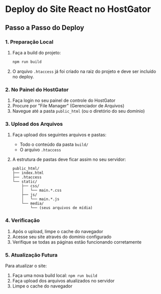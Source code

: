# Deploy do Site React no HostGator

## Passo a Passo do Deploy

### 1. Preparação Local

1. Faça a build do projeto:
   ```bash
   npm run build
   ```

2. O arquivo `.htaccess` já foi criado na raiz do projeto e deve ser incluído no deploy.

### 2. No Painel do HostGator

1. Faça login no seu painel de controle do HostGator
2. Procure por "File Manager" (Gerenciador de Arquivos)
3. Navegue até a pasta `public_html` (ou o diretório do seu domínio)

### 3. Upload dos Arquivos

1. Faça upload dos seguintes arquivos e pastas:
   - Todo o conteúdo da pasta `build/`
   - O arquivo `.htaccess`

2. A estrutura de pastas deve ficar assim no seu servidor:
   ```
   public_html/
   ├── index.html
   ├── .htaccess
   └── static/
       ├── css/
       │   └── main.*.css
       ├── js/
       │   └── main.*.js
       └── media/
           └── (seus arquivos de mídia)
   ```

### 4. Verificação

1. Após o upload, limpe o cache do navegador
2. Acesse seu site através do domínio configurado
3. Verifique se todas as páginas estão funcionando corretamente

### 5. Atualização Futura

Para atualizar o site:
1. Faça uma nova build local: `npm run build`
2. Faça upload dos arquivos atualizados no servidor
3. Limpe o cache do navegador
